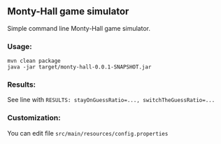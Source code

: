 ## Monty-Hall game simulator

Simple command line Monty-Hall game simulator.

### Usage:

```
mvn clean package
java -jar target/monty-hall-0.0.1-SNAPSHOT.jar
```

### Results:

See line with `RESULTS: stayOnGuessRatio=..., switchTheGuessRatio=...`

### Customization:

You can edit file `src/main/resources/config.properties`
